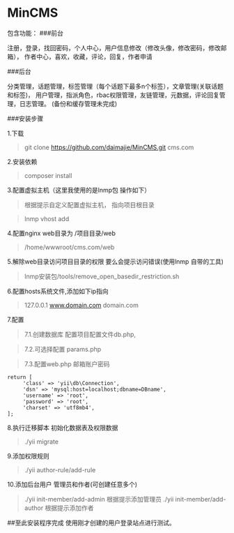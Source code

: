 # MinCMS

包含功能：
###前台

注册，登录，找回密码，个人中心，用户信息修改（修改头像，修改密码，修改邮箱），
作者中心，喜欢，收藏，评论，回复，作者申请

###后台

分类管理，话题管理，标签管理（每个话题下最多n个标签），文章管理(关联话题和标签)，
用户管理，指派角色，rbac权限管理，友链管理，元数据，评论回复管理，日志管理。
(备份和缓存管理未完成)

###安装步骤

1.下载
>git clone https://github.com/daimajie/MinCMS.git cms.com

2.安装依赖
>composer install

3.配置虚拟主机（这里我使用的是lnmp包 操作如下）
>根据提示自定义配置虚拟主机， 指向项目根目录

>lnmp vhost add

4.配置nginx web目录为 /项目目录/web
>/home/wwwroot/cms.com/web

5.解除web目录访问项目目录的权限 要么会提示访问错误(使用lnmp 自带的工具)
>lnmp安装包/tools/remove_open_basedir_restriction.sh

6.配置hosts系统文件,添加如下ip指向
> 127.0.0.1  www.domain.com domain.com

7.配置

>7.1.创建数据库 配置项目配置文件db.php,

>7.2.可选择配置 params.php

>7.3.配置web.php 邮箱账户密码

~~~
return [
     'class' => 'yii\db\Connection',
     'dsn' => 'mysql:host=localhost;dbname=DBname',
     'username' => 'root',
     'password' => 'root',
     'charset' => 'utf8mb4',
];
~~~

8.执行迁移脚本 初始化数据表及权限数据
>./yii migrate

9.添加权限规则
>./yii author-rule/add-rule

10.添加后台用户 管理员和作者(可创建任意多个)
>./yii init-member/add-admin  根据提示添加管理员
>./yii init-member/add-author 根据提示添加作者

##至此安装程序完成 
使用刚才创建的用户登录站点进行测试。
